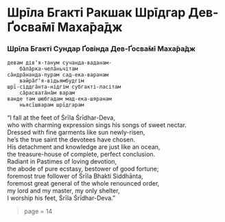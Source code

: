 # Шрīла Бгакті Ракшак Шрīдгар Дев-Ґосва̄мī Маха̄ра̄дж

### Шрīла Бгакті Сундар Ґовінда Дев-Ґосва̄мī Маха̄ра̄дж

    девам дівʼя-танум сучанда-ваданам-
        ба̄ла̄рка-чела̄ньчітам  
    са̄ндра̄нанда-пурам сад-ека-варанам
        вайра̄ґʼя-відьямбудгім  
    шрī-сіддга̄нта-нідгім субгакті-ласітам
        са̄расвата̄на̄м варам 
    ванде там шюбгадам мад-ека-шяранам
        ньясīшварам шрīдгарам

“I fall at the feet of Śrīla Śrīdhar-Deva,\
who with charming expression sings his songs of sweet nectar.\
Dressed with fine garments like sun newly-risen,\
he’s the true saint the devotees have chosen.\
His detachment and knowledge are just like an ocean,\
the treasure-house of complete, perfect conclusion.\
Radiant in Pastimes of loving devotion,\
the abode of pure ecstasy, bestower of good fortune;\
foremost true follower of Śrīla Bhakti Siddhānta,\
foremost great general of the whole renounced order,\
my lord and my master, my only shelter,\
I worship his feet, Śrīla Śrīdhar-Deva.”



> page = 14
